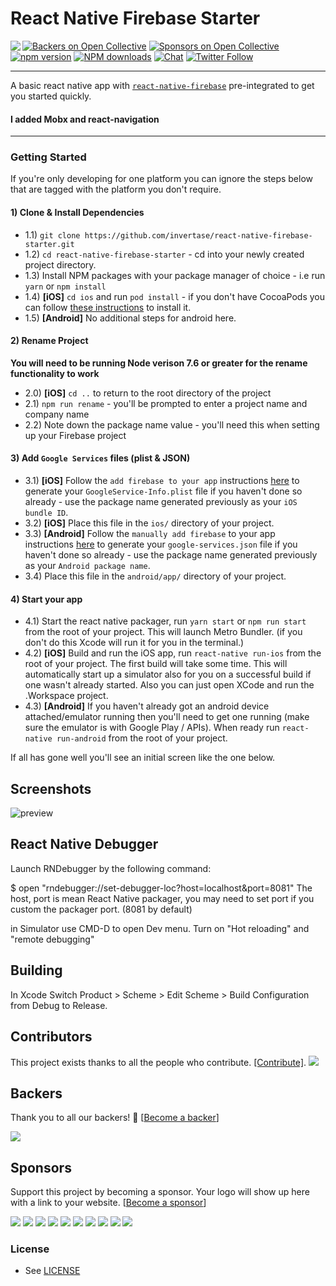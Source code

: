# React Native Firebase Starter

<a href="https://rnfirebase.io">

<img align="left" src="http://i.imgur.com/01XQL0x.png">

</a>

[![Backers on Open Collective](https://opencollective.com/react-native-firebase/backers/badge.svg)](#backers)
[![Sponsors on Open Collective](https://opencollective.com/react-native-firebase/sponsors/badge.svg)](#sponsors)
[![npm version](https://img.shields.io/npm/v/react-native-firebase.svg?style=flat-square)](https://www.npmjs.com/package/react-native-firebase)
[![NPM downloads](https://img.shields.io/npm/dm/react-native-firebase.svg?style=flat-square)](https://www.npmjs.com/package/react-native-firebase)
[![Chat](https://img.shields.io/badge/chat-on%20discord-7289da.svg?style=flat-square)](https://discord.gg/t6bdqMs)
[![Twitter Follow](https://img.shields.io/twitter/follow/rnfirebase.svg?style=social&label=Follow)](https://twitter.com/rnfirebase)

---

A basic react native app with
[`react-native-firebase`](https://github.com/invertase/react-native-firebase)
pre-integrated to get you started quickly.

#### I added Mobx and react-navigation

---

### Getting Started

If you're only developing for one platform you can ignore the steps below that
are tagged with the platform you don't require.

#### 1) Clone & Install Dependencies

* 1.1) `git clone
  https://github.com/invertase/react-native-firebase-starter.git`
* 1.2) `cd react-native-firebase-starter` - cd into your newly created project
  directory.
* 1.3) Install NPM packages with your package manager of choice - i.e run `yarn`
  or `npm install`
* 1.4) **[iOS]** `cd ios` and run `pod install` - if you don't have CocoaPods
  you can follow
  [these instructions](https://guides.cocoapods.org/using/getting-started.html#getting-started)
  to install it.
* 1.5) **[Android]** No additional steps for android here.

#### 2) Rename Project

**You will need to be running Node verison 7.6 or greater for the rename
functionality to work**

* 2.0) **[iOS]** `cd ..` to return to the root directory of the project
* 2.1) `npm run rename` - you'll be prompted to enter a project name and company
  name
* 2.2) Note down the package name value - you'll need this when setting up your
  Firebase project

#### 3) Add `Google Services` files (plist & JSON)

* 3.1) **[iOS]** Follow the `add firebase to your app` instructions
  [here](https://firebase.google.com/docs/ios/setup#add_firebase_to_your_app) to
  generate your `GoogleService-Info.plist` file if you haven't done so already -
  use the package name generated previously as your `iOS bundle ID`.
* 3.2) **[iOS]** Place this file in the `ios/` directory of your project.
* 3.3) **[Android]** Follow the `manually add firebase` to your app instructions
  [here](https://firebase.google.com/docs/android/setup#manually_add_firebase)
  to generate your `google-services.json` file if you haven't done so already -
  use the package name generated previously as your `Android package name`.
* 3.4) Place this file in the `android/app/` directory of your project.

#### 4) Start your app

* 4.1) Start the react native packager, run `yarn start` or `npm run start` from
  the root of your project. This will launch Metro Bundler. (if you don't do
  this Xcode will run it for you in the terminal.)
* 4.2) **[iOS]** Build and run the iOS app, run `react-native run-ios` from the
  root of your project. The first build will take some time. This will
  automatically start up a simulator also for you on a successful build if one
  wasn't already started. Also you can just open XCode and run the .Workspace
  project.
* 4.3) **[Android]** If you haven't already got an android device
  attached/emulator running then you'll need to get one running (make sure the
  emulator is with Google Play / APIs). When ready run `react-native
  run-android` from the root of your project.

If all has gone well you'll see an initial screen like the one below.

## Screenshots

![preview](https://i.imgur.com/4lG4HuS.png)

## React Native Debugger

Launch RNDebugger by the following command:

$ open "rndebugger://set-debugger-loc?host=localhost&port=8081" The host, port
is mean React Native packager, you may need to set port if you custom the
packager port. (8081 by default)

in Simulator use CMD-D to open Dev menu. Turn on "Hot reloading" and "remote
debugging"

## Building

In Xcode Switch Product > Scheme > Edit Scheme > Build Configuration from Debug
to Release.

## Contributors

This project exists thanks to all the people who contribute.
[[Contribute]](CONTRIBUTING.md).
<a href="graphs/contributors"><img src="https://opencollective.com/react-native-firebase/contributors.svg?width=890" /></a>

## Backers

Thank you to all our backers! 🙏
[[Become a backer](https://opencollective.com/react-native-firebase#backer)]

<a href="https://opencollective.com/react-native-firebase#backers" target="_blank"><img src="https://opencollective.com/react-native-firebase/backers.svg?width=890"></a>

## Sponsors

Support this project by becoming a sponsor. Your logo will show up here with a
link to your website.
[[Become a sponsor](https://opencollective.com/react-native-firebase#sponsor)]

<a href="https://opencollective.com/react-native-firebase/sponsor/0/website" target="_blank"><img src="https://opencollective.com/react-native-firebase/sponsor/0/avatar.svg"></a>
<a href="https://opencollective.com/react-native-firebase/sponsor/1/website" target="_blank"><img src="https://opencollective.com/react-native-firebase/sponsor/1/avatar.svg"></a>
<a href="https://opencollective.com/react-native-firebase/sponsor/2/website" target="_blank"><img src="https://opencollective.com/react-native-firebase/sponsor/2/avatar.svg"></a>
<a href="https://opencollective.com/react-native-firebase/sponsor/3/website" target="_blank"><img src="https://opencollective.com/react-native-firebase/sponsor/3/avatar.svg"></a>
<a href="https://opencollective.com/react-native-firebase/sponsor/4/website" target="_blank"><img src="https://opencollective.com/react-native-firebase/sponsor/4/avatar.svg"></a>
<a href="https://opencollective.com/react-native-firebase/sponsor/5/website" target="_blank"><img src="https://opencollective.com/react-native-firebase/sponsor/5/avatar.svg"></a>
<a href="https://opencollective.com/react-native-firebase/sponsor/6/website" target="_blank"><img src="https://opencollective.com/react-native-firebase/sponsor/6/avatar.svg"></a>
<a href="https://opencollective.com/react-native-firebase/sponsor/7/website" target="_blank"><img src="https://opencollective.com/react-native-firebase/sponsor/7/avatar.svg"></a>
<a href="https://opencollective.com/react-native-firebase/sponsor/8/website" target="_blank"><img src="https://opencollective.com/react-native-firebase/sponsor/8/avatar.svg"></a>
<a href="https://opencollective.com/react-native-firebase/sponsor/9/website" target="_blank"><img src="https://opencollective.com/react-native-firebase/sponsor/9/avatar.svg"></a>

### License

* See [LICENSE](/LICENSE)
